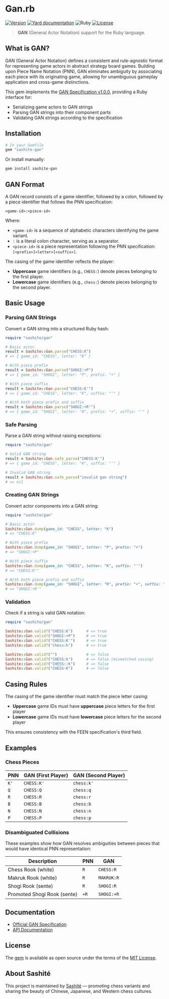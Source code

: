 # Gan.rb

[![Version](https://img.shields.io/github/v/tag/sashite/gan.rb?label=Version&logo=github)](https://github.com/sashite/gan.rb/tags)
[![Yard documentation](https://img.shields.io/badge/Yard-documentation-blue.svg?logo=github)](https://rubydoc.info/github/sashite/gan.rb/main)
![Ruby](https://github.com/sashite/gan.rb/actions/workflows/main.yml/badge.svg?branch=main)
[![License](https://img.shields.io/github/license/sashite/gan.rb?label=License&logo=github)](https://github.com/sashite/gan.rb/raw/main/LICENSE.md)

> **GAN** (General Actor Notation) support for the Ruby language.

## What is GAN?

GAN (General Actor Notation) defines a consistent and rule-agnostic format for representing game actors in abstract strategy board games. Building upon Piece Name Notation (PNN), GAN eliminates ambiguity by associating each piece with its originating game, allowing for unambiguous gameplay application and cross-game distinctions.

This gem implements the [GAN Specification v1.0.0](https://sashite.dev/documents/gan/1.0.0/), providing a Ruby interface for:

- Serializing game actors to GAN strings
- Parsing GAN strings into their component parts
- Validating GAN strings according to the specification

## Installation

```ruby
# In your Gemfile
gem "sashite-gan"
```

Or install manually:

```sh
gem install sashite-gan
```

## GAN Format

A GAN record consists of a game identifier, followed by a colon, followed by a piece identifier that follows the PNN specification:

```
<game-id>:<piece-id>
```

Where:

- `<game-id>` is a sequence of alphabetic characters identifying the game variant.
- `:` is a literal colon character, serving as a separator.
- `<piece-id>` is a piece representation following the PNN specification: `[<prefix>]<letter>[<suffix>]`.

The casing of the game identifier reflects the player:

- **Uppercase** game identifiers (e.g., `CHESS:`) denote pieces belonging to the first player.
- **Lowercase** game identifiers (e.g., `chess:`) denote pieces belonging to the second player.

## Basic Usage

### Parsing GAN Strings

Convert a GAN string into a structured Ruby hash:

```ruby
require "sashite/gan"

# Basic actor
result = Sashite::Gan.parse("CHESS:K")
# => { game_id: "CHESS", letter: "K" }

# With piece prefix
result = Sashite::Gan.parse("SHOGI:+P")
# => { game_id: "SHOGI", letter: "P", prefix: "+" }

# With piece suffix
result = Sashite::Gan.parse("CHESS:K'")
# => { game_id: "CHESS", letter: "K", suffix: "'" }

# With both piece prefix and suffix
result = Sashite::Gan.parse("SHOGI:+R'")
# => { game_id: "SHOGI", letter: "R", prefix: "+", suffix: "'" }
```

### Safe Parsing

Parse a GAN string without raising exceptions:

```ruby
require "sashite/gan"

# Valid GAN string
result = Sashite::Gan.safe_parse("CHESS:K'")
# => { game_id: "CHESS", letter: "K", suffix: "'" }

# Invalid GAN string
result = Sashite::Gan.safe_parse("invalid gan string")
# => nil
```

### Creating GAN Strings

Convert actor components into a GAN string:

```ruby
require "sashite/gan"

# Basic actor
Sashite::Gan.dump(game_id: "CHESS", letter: "K")
# => "CHESS:K"

# With piece prefix
Sashite::Gan.dump(game_id: "SHOGI", letter: "P", prefix: "+")
# => "SHOGI:+P"

# With piece suffix
Sashite::Gan.dump(game_id: "CHESS", letter: "K", suffix: "'")
# => "CHESS:K'"

# With both piece prefix and suffix
Sashite::Gan.dump(game_id: "SHOGI", letter: "R", prefix: "+", suffix: "'")
# => "SHOGI:+R'"
```

### Validation

Check if a string is valid GAN notation:

```ruby
require "sashite/gan"

Sashite::Gan.valid?("CHESS:K")      # => true
Sashite::Gan.valid?("SHOGI:+P")     # => true
Sashite::Gan.valid?("CHESS:K'")     # => true
Sashite::Gan.valid?("chess:k")      # => true

Sashite::Gan.valid?("")             # => false
Sashite::Gan.valid?("CHESS:k")      # => false (mismatched casing)
Sashite::Gan.valid?("CHESS::K")     # => false
Sashite::Gan.valid?("CHESS-K")      # => false
```

## Casing Rules

The casing of the game identifier must match the piece letter casing:

- **Uppercase** game IDs must have **uppercase** piece letters for the first player
- **Lowercase** game IDs must have **lowercase** piece letters for the second player

This ensures consistency with the FEEN specification's third field.

## Examples

### Chess Pieces

| PNN   | GAN (First Player) | GAN (Second Player) |
|-------|--------------------|--------------------|
| `K'`  | `CHESS:K'`         | `chess:k'`         |
| `Q`   | `CHESS:Q`          | `chess:q`          |
| `R`   | `CHESS:R`          | `chess:r`          |
| `B`   | `CHESS:B`          | `chess:b`          |
| `N`   | `CHESS:N`          | `chess:n`          |
| `P`   | `CHESS:P`          | `chess:p`          |

### Disambiguated Collisions

These examples show how GAN resolves ambiguities between pieces that would have identical PNN representation:

| Description | PNN   | GAN                 |
|-------------|-------|---------------------|
| Chess Rook (white) | `R`   | `CHESS:R`           |
| Makruk Rook (white) | `R`   | `MAKRUK:R`          |
| Shogi Rook (sente) | `R`   | `SHOGI:R`           |
| Promoted Shogi Rook (sente) | `+R`  | `SHOGI:+R`          |

## Documentation

- [Official GAN Specification](https://sashite.dev/documents/gan/1.0.0/)
- [API Documentation](https://rubydoc.info/github/sashite/gan.rb/main)

## License

The [gem](https://rubygems.org/gems/sashite-gan) is available as open source under the terms of the [MIT License](https://opensource.org/licenses/MIT).

## About Sashité

This project is maintained by [Sashité](https://sashite.com/) — promoting chess variants and sharing the beauty of Chinese, Japanese, and Western chess cultures.
